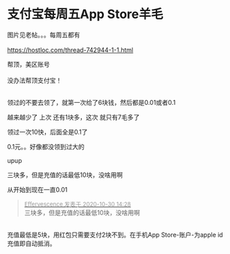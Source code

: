 # 支付宝每周五App Store羊毛


图片见老帖。。。每周五都有<br />
<br />
https://hostloc.com/thread-742944-1-1.html

帮顶，美区账号<br />
<br />
没办法帮顶支付宝！<br />
<br />
<img src="static/image/smiley/default/lol.gif" smilieid="12" border="0" alt="" /><img src="static/image/smiley/default/lol.gif" smilieid="12" border="0" alt="" /><img src="static/image/smiley/default/lol.gif" smilieid="12" border="0" alt="" />

领过的不要去领了，就第一次给了6块钱，然后都是0.01或者0.1

越来越少了 上次 还有1块多，这次 就只有7毛多了<img src="static/image/smiley/default/cry.gif" smilieid="4" border="0" alt="" /><img src="static/image/smiley/default/cry.gif" smilieid="4" border="0" alt="" /><img src="static/image/smiley/default/cry.gif" smilieid="4" border="0" alt="" /><img src="static/image/smiley/default/cry.gif" smilieid="4" border="0" alt="" /><img src="static/image/smiley/default/cry.gif" smilieid="4" border="0" alt="" />

领过一次10快，后面全是0.1了

0.1元。。好像都没领到过大的

upup

三块多，但是充值的话最低10块，没啥用啊

从开始到现在一直0.01

<div class="quote"><blockquote><font size="2"><a href="https://www.hostloc.com/forum.php?mod=redirect&amp;goto=findpost&amp;pid=9375116&amp;ptid=757781" target="_blank"><font color="#999999">Effervescence 发表于 2020-10-30 14:28</font></a></font><br />
三块多，但是充值的话最低10块，没啥用啊</blockquote></div><br />
充值最低是5块，用红包只需要支付2块不到。在手机App Store-账户-为apple id 充值即自动抵消。

